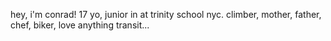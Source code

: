 hey, i'm conrad!
17 yo, junior in at trinity school nyc.
climber, mother, father, chef, biker, love anything transit...
